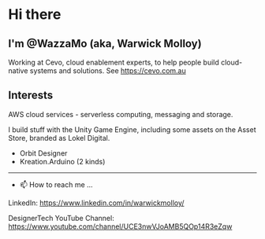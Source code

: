 # Hi there

## I'm @WazzaMo (aka, Warwick Molloy)

Working at Cevo, cloud enablement experts, to help people build cloud-native systems and solutions.
See https://cevo.com.au

## Interests

AWS cloud services - serverless computing, messaging and storage.

I build stuff with the Unity Game Engine, including some assets on the Asset Store, branded as Lokel Digital.
- Orbit Designer
- Kreation.Arduino (2 kinds)

---------------------------------------------------------------------------------------------

- 📫 How to reach me ...

LinkedIn: https://www.linkedin.com/in/warwickmolloy/

DesignerTech YouTube Channel: https://www.youtube.com/channel/UCE3nwVJoAMB5QOp14R3eZqw
